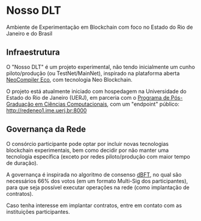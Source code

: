 # Nosso DLT

Ambiente de Experimentação em Blockchain com foco no Estado do Rio de Janeiro e do Brasil

## Infraestrutura

O "Nosso DLT" é um projeto experimental, não tendo inicialmente um cunho piloto/produção (ou TestNet/MainNet),
inspirado na plataforma aberta [NeoCompiler Eco](https://neocompiler.io), com tecnologia Neo Blockchain.

O projeto está atualmente iniciado com hospedagem na Universidade do Estado do Rio de Janeiro (UERJ), em parceria com o
[Programa de Pós-Graduação em Ciências Computacionais](https://ccomp.ime.uerj.br), com um "endpoint" público:
http://redeneo1.ime.uerj.br:8000

## Governança da Rede

O consórcio participante pode optar por incluir novas tecnologias blockchain experimentais, bem como decidir por
não manter uma tecnologia específica (exceto por redes piloto/produção com maior tempo de duração).

A governança é inspirada no algoritmo de consenso [dBFT](https://neo.org), no qual são necessários 66% dos votos (em um
formato Multi-Sig dos participantes), para que seja possível executar operações na rede (como implantação de contratos).

Caso tenha interesse em implantar contratos, entre em contato com as instituições participantes.

